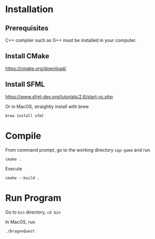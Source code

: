 # Installation
## Prerequisites
C++ compiler such as G++ must be installed in your computer.
## Install CMake
https://cmake.org/download/
## Install SFML
https://www.sfml-dev.org/tutorials/2.6/start-vc.php

Or in MacOS, straightly install with brew
```
brew install sfml
```

# Compile
From command prompt, go to the working directory `cpp-game` and run
```
cmake .
```

Execute
```
cmake --build .
```

# Run Program
Go to `bin` directory, `cd bin`

In MacOS, run
```
./DragonQuest
```